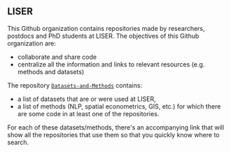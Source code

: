 ## LISER 

This Github organization contains repositories made by researchers, postdocs and PhD students at LISER. 
The objectives of this Github organization are: 
* collaborate and share code
* centralize all the information and links to relevant resources (e.g. methods and datasets) 

The repository [`Datasets-and-Methods`](https://github.com/Liser-Lu/Datasets-and-Methods) contains:

* a list of datasets that are or were used at LISER,
* a list of methods (NLP, spatial econometrics, GIS, etc.) for which there are some code in at least one of the repositories.

For each of these datasets/methods, there's an accompanying link that will show all the repositories that use them so that you quickly know where to search.

